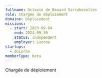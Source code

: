 ```yaml
---
fullname: Octavie de Bouard Sarrabezolles
role: Chargée de déploiement
domaine: Déploiement
missions:
  - start: 2023-09-04
    end: 2024-09-30
    status: independent
    employer: Lazone
startups:
  - docurba
memberType: beta
---
```


Chargée de déploiement
